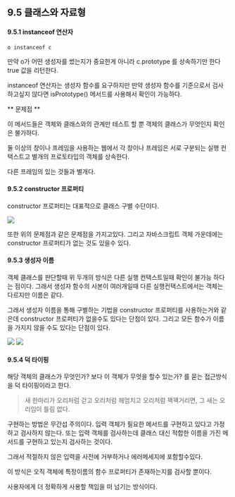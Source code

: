 ## 9.5 클래스와 자료형

#### 9.5.1 instanceof 연산자

```
o instanceof c
```

만약 o가 어떤 생성자를 썼는지가 중요한게 아니라 c.prototype 를 상속하기만 한다 true 값을 리턴한다.

instanceof 연산자는 생성자 함수를 요구하지만 만약 생성자 함수를 기준으로서 검사하고싶지 않다면 isPrototype() 메서드를 사용해서 확인이 가능하다.

** 문제점 **

이 메서드들은 객체와 클래스와의 관계만 테스트 할 뿐 객체의 클래스가 무엇인지 확인은 불가하다.

둘 이상의 창이나 프레임을 사용하는 웹에서 각 창이나 프레임은 서로 구분되는 실행 컨택스트고 별개의 프로토타입의 객체를 상속한다.

다른 프레임의 있는 것들과 별개다.

#### 9.5.2 constructor 프로퍼티

constructor 프로퍼티는 대표적으로 클래스 구별 수단이다.

![](https://images.velog.io/images/dear_sopi9211/post/5cbbc3db-d4e1-4129-bdc0-aeb777ed350f/%E1%84%89%E1%85%B3%E1%84%8F%E1%85%B3%E1%84%85%E1%85%B5%E1%86%AB%E1%84%89%E1%85%A3%E1%86%BA%202020-11-12%20%E1%84%8B%E1%85%A9%E1%84%92%E1%85%AE%206.07.49.png)

또한 위의 문제점과 같은 문제점을 가지고있다.
그리고 자바스크립트 객체 가운데에는 constructor 프로퍼티가 없는 것도 있을수 있다.

#### 9.5.3 생성자 이름

객체 클래스를 판단할때 위 두개의 방식은 다른 실행 컨택스트일때 확인이 불가능 하다는 점이다.
그래서 생성자 함수의 사본이 여러개일때 다른 실행컨택스트에서는 객체는 다르지만 이름은 같다.

그래서 생성자 이름을 통해 구별하는 기법을 constructor 프로퍼티를 사용하는거와 같은데
constructor 프로퍼티가 없을수도 있다는 단점이 있다. 그리고 모든 함수가 이름을 가지지 않을 수도 있다는 단점이 있다.

![](https://images.velog.io/images/dear_sopi9211/post/1ce46a79-0808-47f9-9b2b-42003f21cc8d/%E1%84%89%E1%85%B3%E1%84%8F%E1%85%B3%E1%84%85%E1%85%B5%E1%86%AB%E1%84%89%E1%85%A3%E1%86%BA%202020-11-12%20%E1%84%8B%E1%85%A9%E1%84%92%E1%85%AE%206.21.57.png)
![](https://images.velog.io/images/dear_sopi9211/post/f01e9acb-cd37-4951-8665-f0702701d005/%E1%84%89%E1%85%B3%E1%84%8F%E1%85%B3%E1%84%85%E1%85%B5%E1%86%AB%E1%84%89%E1%85%A3%E1%86%BA%202020-11-12%20%E1%84%8B%E1%85%A9%E1%84%92%E1%85%AE%206.22.06.png)

#### 9.5.4 덕 타이핑

해당 객체의 클래스가 무엇인가? 보다
이 객체가 무엇을 할수 있는가? 를 묻는 접근방식을 덕 타이핑이라고 한다.

> 새 한마리가 오리처럼 걷고 오리처럼 헤엄치고 오리처럼 꽥꽥거리면, 그 새는 오리임이 틀림 없다.

구현하는 방법은 무간섭 주의이다.
입력 객체가 필요한 메서드를 구현하고 있다고 가정하고 검사하지 않는다. 또는
입력 객체를 검사하는데 클래스 대신 적합한 이름을 가진 메서드를 구현하고 있는지 검사하는 것이다.

그래서 적절하지 않은 입력을 사전에 거부하거나 에러메세지에 포함할수있다.

이 방식은 오직 객체에 특정이름의 함수 프로퍼티가 존재하는지를 검사할 뿐이다.

사용자에게 더 정확하게 사용할 책임을 떠 넘기는 방식이다.
